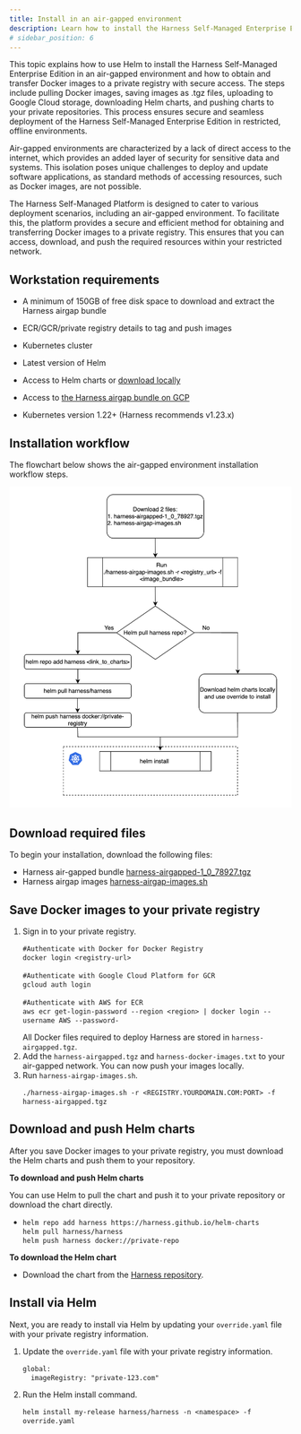 ```yaml
---
title: Install in an air-gapped environment
description: Learn how to install the Harness Self-Managed Enterprise Edition using Helm in an air-gapped environment. 
# sidebar_position: 6
---
```


This topic explains how to use Helm to install the Harness Self-Managed Enterprise Edition in an air-gapped environment and how to obtain and transfer Docker images to a private registry with secure access. The steps include pulling Docker images, saving images as .tgz files, uploading to Google Cloud storage, downloading Helm charts, and pushing charts to your private repositories. This process ensures secure and seamless deployment of the Harness Self-Managed Enterprise Edition in restricted, offline environments.

Air-gapped environments are characterized by a lack of direct access to the internet, which provides an added layer of security for sensitive data and systems. This isolation poses unique challenges to deploy and update software applications, as standard methods of accessing resources, such as Docker images, are not possible.

The Harness Self-Managed Platform is designed to cater to various deployment scenarios, including an air-gapped environment. To facilitate this, the platform provides a secure and efficient method for obtaining and transferring Docker images to a private registry. This ensures that you can access, download, and push the required resources within your restricted network.

## Workstation requirements

- A minimum of 150GB of free disk space to download and extract the Harness airgap bundle

- ECR/GCR/private registry details to tag and push images

- Kubernetes cluster

- Latest version of Helm 

- Access to Helm charts or [download locally](https://github.com/harness/helm-charts/releases)

- Access to [the Harness airgap bundle on GCP](https://storage.googleapis.com/smp-airgap-bundles/harness-airgapped-1_0_78927.tgz) 

- Kubernetes version 1.22+ (Harness recommends v1.23.x)


## Installation workflow

The flowchart below shows the air-gapped environment installation workflow steps.

![](./static/air-gapped-environment-workflow.png)

## Download required files

To begin your installation, download the following files:
- Harness air-gapped bundle [harness-airgapped-1_0_78927.tgz](https://storage.googleapis.com/smp-airgap-bundles/harness-airgapped-1_0_78927.tgz)
- Harness airgap images [harness-airgap-images.sh](https://storage.googleapis.com/smp-airgap-bundles/harness-airgap-images.sh)

## Save Docker images to your private registry

1. Sign in to your private registry.
    ```
    #Authenticate with Docker for Docker Registry
    docker login <registry-url>

    #Authenticate with Google Cloud Platform for GCR
    gcloud auth login

    #Authenticate with AWS for ECR
    aws ecr get-login-password --region <region> | docker login --username AWS --password-
    ```
    All Docker files required to deploy Harness are stored in `harness-airgapped.tgz`.
2. Add the `harness-airgapped.tgz` and `harness-docker-images.txt` to your air-gapped network. You can now push your images locally.
3. Run `harness-airgap-images.sh`.
    ```
    ./harness-airgap-images.sh -r <REGISTRY.YOURDOMAIN.COM:PORT> -f harness-airgapped.tgz
    ````

## Download and push Helm charts
After you save Docker images to your private registry, you must download the Helm charts and push them to your repository.

**To download and push Helm charts**

You can use Helm to pull the chart and push it to your private repository or download the chart directly.

- 
    ``` 
    helm repo add harness https://harness.github.io/helm-charts
    helm pull harness/harness 
    helm push harness docker://private-repo
    ```

**To download the Helm chart**
 
 - Download the chart from the [Harness repository](https://github.com/harness/helm-charts/releases).

## Install via Helm
Next, you are ready to install via Helm by updating your `override.yaml` file with your private registry information.

1. Update the `override.yaml` file with your private registry information.
    ```
    global:
      imageRegistry: "private-123.com"
    ```
2. Run the Helm install command.
    ```
    helm install my-release harness/harness -n <namespace> -f override.yaml
    ```
